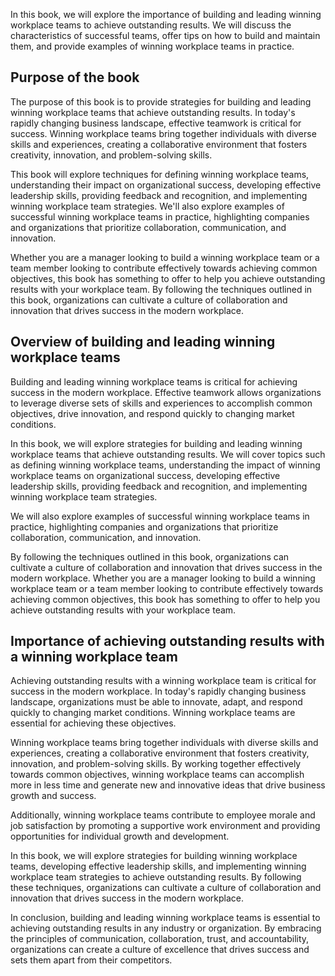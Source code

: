 
In this book, we will explore the importance of building and leading winning workplace teams to achieve outstanding results. We will discuss the characteristics of successful teams, offer tips on how to build and maintain them, and provide examples of winning workplace teams in practice.

Purpose of the book
-------------------

The purpose of this book is to provide strategies for building and leading winning workplace teams that achieve outstanding results. In today's rapidly changing business landscape, effective teamwork is critical for success. Winning workplace teams bring together individuals with diverse skills and experiences, creating a collaborative environment that fosters creativity, innovation, and problem-solving skills.

This book will explore techniques for defining winning workplace teams, understanding their impact on organizational success, developing effective leadership skills, providing feedback and recognition, and implementing winning workplace team strategies. We'll also explore examples of successful winning workplace teams in practice, highlighting companies and organizations that prioritize collaboration, communication, and innovation.

Whether you are a manager looking to build a winning workplace team or a team member looking to contribute effectively towards achieving common objectives, this book has something to offer to help you achieve outstanding results with your workplace team. By following the techniques outlined in this book, organizations can cultivate a culture of collaboration and innovation that drives success in the modern workplace.

Overview of building and leading winning workplace teams
--------------------------------------------------------

Building and leading winning workplace teams is critical for achieving success in the modern workplace. Effective teamwork allows organizations to leverage diverse sets of skills and experiences to accomplish common objectives, drive innovation, and respond quickly to changing market conditions.

In this book, we will explore strategies for building and leading winning workplace teams that achieve outstanding results. We will cover topics such as defining winning workplace teams, understanding the impact of winning workplace teams on organizational success, developing effective leadership skills, providing feedback and recognition, and implementing winning workplace team strategies.

We will also explore examples of successful winning workplace teams in practice, highlighting companies and organizations that prioritize collaboration, communication, and innovation.

By following the techniques outlined in this book, organizations can cultivate a culture of collaboration and innovation that drives success in the modern workplace. Whether you are a manager looking to build a winning workplace team or a team member looking to contribute effectively towards achieving common objectives, this book has something to offer to help you achieve outstanding results with your workplace team.

Importance of achieving outstanding results with a winning workplace team
-------------------------------------------------------------------------

Achieving outstanding results with a winning workplace team is critical for success in the modern workplace. In today's rapidly changing business landscape, organizations must be able to innovate, adapt, and respond quickly to changing market conditions. Winning workplace teams are essential for achieving these objectives.

Winning workplace teams bring together individuals with diverse skills and experiences, creating a collaborative environment that fosters creativity, innovation, and problem-solving skills. By working together effectively towards common objectives, winning workplace teams can accomplish more in less time and generate new and innovative ideas that drive business growth and success.

Additionally, winning workplace teams contribute to employee morale and job satisfaction by promoting a supportive work environment and providing opportunities for individual growth and development.

In this book, we will explore strategies for building winning workplace teams, developing effective leadership skills, and implementing winning workplace team strategies to achieve outstanding results. By following these techniques, organizations can cultivate a culture of collaboration and innovation that drives success in the modern workplace.

In conclusion, building and leading winning workplace teams is essential to achieving outstanding results in any industry or organization. By embracing the principles of communication, collaboration, trust, and accountability, organizations can create a culture of excellence that drives success and sets them apart from their competitors.
